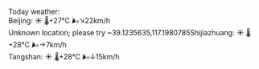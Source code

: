 Today weather:  
Beijing: ☀️ 🌡️+27°C 🌬️↘22km/h  
Unknown location; please try ~39.1235635,117.1980785Shijiazhuang: ☀️ 🌡️+28°C 🌬️→7km/h  
Tangshan: ☀️ 🌡️+28°C 🌬️↓15km/h  
